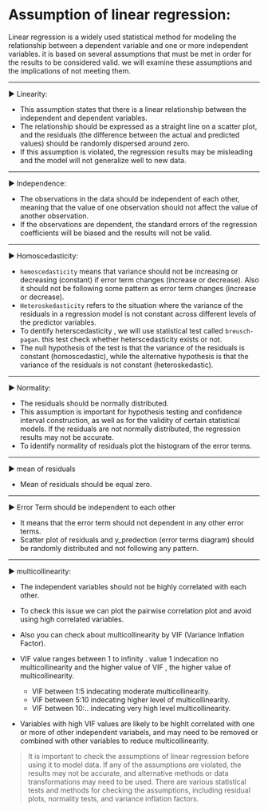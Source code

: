 # Assumption of linear regression:


Linear regression is a widely used statistical method for modeling the relationship between a dependent variable and one or more independent variables. it is based on several assumptions that must be met in order for the results to be considered valid. we will examine these assumptions and the implications of not meeting them.

---

▶ Linearity: 

* This assumption states that there is a linear relationship between the independent and dependent variables.
* The relationship should be expressed as a straight line on a scatter plot, and the residuals (the difference between the actual and predicted values) should be randomly dispersed around zero.
* If this assumption is violated, the regression results may be misleading and the model will not generalize well to new data.

---

▶ Independence:

* The observations in the data should be independent of each other, meaning that the value of one observation should not affect the value of another observation.
* If the observations are dependent, the standard errors of the regression coefficients will be biased and the results will not be valid.

---

▶ Homoscedasticity:

* `hemoscedasticity` means that variance should not be increasing or decreasing (constant) if error term changes (increase or decrease). Also it should not be following some pattern as error term changes (increase or decrease).
* `Heteroskedasticity` refers to the situation where the variance of the residuals in a regression model is not constant across different levels of the predictor variables.
* To dentify heterscedasticity , we will use statistical test called `breusch-pagan`. this test check whether heterscedasticity exists or not.
* The null hypothesis of the test is that the variance of the residuals is constant (homoscedastic), while the alternative hypothesis is that the variance of the residuals is not constant (heteroskedastic).

---

▶ Normality:

* The residuals should be normally distributed.
* This assumption is important for hypothesis testing and confidence interval construction, as well as for the validity of certain statistical models. If the residuals are not normally distributed, the regression results may not be accurate.
* To identify normality of residuals plot the histogram of the error terms.

---

▶ mean of residuals

* Mean of residuals should be equal zero.

---

▶ Error Term should be independent to each other

* It means that the error term should not dependent in any other error terms.
* Scatter plot of residuals and y_predection (error terms diagram) should be randomly distributed and not following any pattern.

---

▶ multicollinearity:

* The independent variables should not be highly correlated with each other. 
* To check this issue we can plot the pairwise correlation plot and avoid using high correlated variables.
* Also you can check about multicollinearity by VIF (Variance Inflation Factor).
* VIF value ranges between 1 to infinity . value 1 indecation no multicollinearity and the higher value of VIF , the higher value of multicollinearity.

   * VIF between 1:5 indecating moderate multicollinearity.
   * VIF between 5:10 indecating higher level of multicollinearity.
   * VIF between 10:.. indecating very high level multicollinearity. 

* Variables with high VIF values are likely to be highlt correlated with one or more of other independent variabels, and may need to be removed or combined with other variables to reduce multicollinearity.




> It is important to check the assumptions of linear regression before using it to model data. If any of the assumptions are violated, the results may not be accurate, and alternative methods or data transformations may need to be used. There are various statistical tests and methods for checking the assumptions, including residual plots, normality tests, and variance inflation factors.
